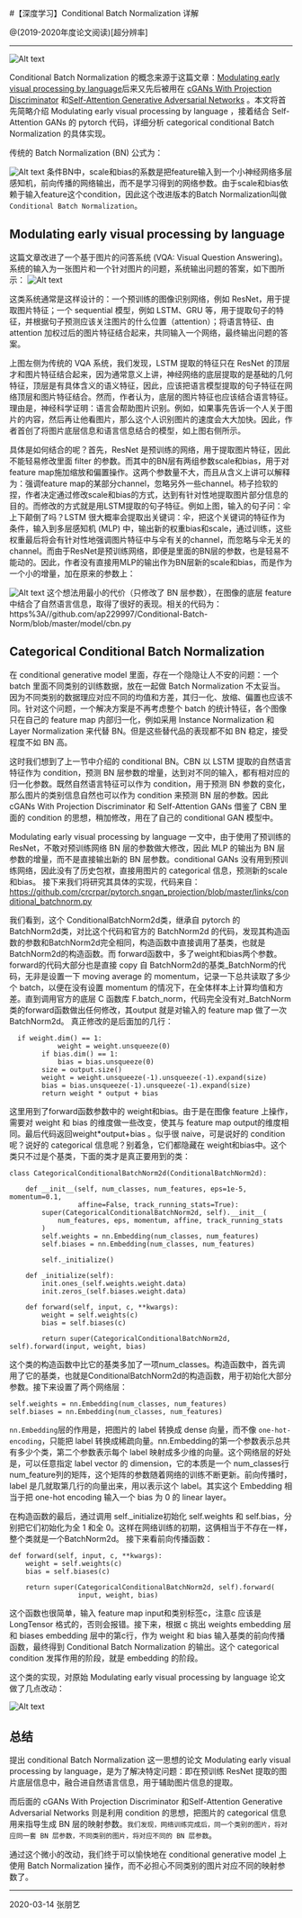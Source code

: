 #【深度学习】Conditional Batch Normalization 详解

@(2019-2020年度论文阅读)[超分辨率]

-----------
![Alt text](/img/20200314/1569582434919.png)

Conditional Batch Normalization 的概念来源于这篇文章：[Modulating early visual processing by language](https://papers.nips.cc/paper/7237-modulating-early-visual-processing-by-language.pdf)后来又先后被用在 [cGANs With Projection Discriminator](https://arxiv.org/pdf/1802.05637.pdf) 和[Self-Attention Generative Adversarial Networks](https://arxiv.org/pdf/1805.08318.pdf) 。本文将首先简略介绍 Modulating early visual processing by language ，接着结合 Self-Attention GANs 的 pytorch 代码，详细分析 categorical conditional Batch Normalization 的具体实现。

传统的 Batch Normalization (BN) 公式为：

![Alt text](/img/20200314/1569582585154.png)
条件BN中，scale和bias的系数是把feature输入到一个小神经网络多层感知机，前向传播的网络输出，而不是学习得到的网络参数。由于scale和bias依赖于输入feature这个condition，因此这个改进版本的Batch Normalization叫做`Conditional Batch Normalization`。

## Modulating early visual processing by language
这篇文章改进了一个基于图片的问答系统 (VQA: Visual Question Answering)。系统的输入为一张图片和一个针对图片的问题，系统输出问题的答案，如下图所示：
![Alt text](/img/20200314/1569582434919.png)

这类系统通常是这样设计的：一个预训练的图像识别网络，例如 ResNet，用于提取图片特征；一个 sequential 模型，例如 LSTM、GRU 等，用于提取句子的特征，并根据句子预测应该关注图片的什么位置（attention）；将语言特征、由 attention 加权过后的图片特征结合起来，共同输入一个网络，最终输出问题的答案。

上图左侧为传统的 VQA 系统，我们发现，LSTM 提取的特征只在 ResNet 的顶层才和图片特征结合起来，因为通常意义上讲，神经网络的底层提取的是基础的几何特征，顶层是有具体含义的语义特征，因此，应该把语言模型提取的句子特征在网络顶层和图片特征结合。然而，作者认为，底层的图片特征也应该结合语言特征。理由是，神经科学证明：语言会帮助图片识别。例如，如果事先告诉一个人关于图片的内容，然后再让他看图片，那么这个人识别图片的速度会大大加快。因此，作者首创了将图片底层信息和语言信息结合的模型，如上图右侧所示。


具体是如何结合的呢？首先，ResNet 是预训练的网络，用于提取图片特征，因此不能轻易修改里面 filter 的参数。而其中的BN层有两组参数scale和bias，用于对feature map施加缩放和偏置操作。这两个参数量不大，而且从含义上讲可以解释为：强调feature map的某部分channel，忽略另外一些channel。柿子捡软的捏，作者决定通过修改scale和bias的方式，达到有针对性地提取图片部分信息的目的。而修改的方式就是用LSTM提取的句子特征。例如上图，输入的句子问：伞上下颠倒了吗？LSTM 很大概率会提取出关键词：伞，把这个关键词的特征作为条件，输入到多层感知机 (MLP) 中，输出新的权重bias和scale，通过训练，这些权重最后将会有针对性地强调图片特征中与伞有关的channel，而忽略与伞无关的channel。而由于ResNet是预训练网络，即便是里面的BN层的参数，也是轻易不能动的。因此，作者没有直接用MLP的输出作为BN层新的scale和bias，而是作为一个小的增量，加在原来的参数上：


![Alt text](/img/20200314/1569583144266.png)
这个想法用最小的代价（只修改了 BN 层参数），在图像的底层 feature 中结合了自然语言信息，取得了很好的表现。相关的代码为：https%3A//github.com/ap229997/Conditional-Batch-Norm/blob/master/model/cbn.py

## Categorical Conditional Batch Normalization

在 conditional generative model 里面，存在一个隐隐让人不安的问题：一个 batch 里面不同类别的训练数据，放在一起做 Batch Normalization 不太妥当。因为不同类别的数据理应对应不同的均值和方差，其归一化、放缩、偏置也应该不同。针对这个问题，一个解决方案是不再考虑整个 batch 的统计特征，各个图像只在自己的 feature map 内部归一化，例如采用 Instance Normalization 和 Layer Normalization 来代替 BN。但是这些替代品的表现都不如 BN 稳定，接受程度不如 BN 高。

这时我们想到了上一节中介绍的 conditional BN。CBN 以 LSTM 提取的自然语言特征作为 condition，预测 BN 层参数的增量，达到对不同的输入，都有相对应的归一化参数。既然自然语言特征可以作为 condition，用于预测 BN 参数的变化，那么图片的类别信息自然也可以作为 condition 来预测 BN 层的参数。因此 cGANs With Projection Discriminator 和 Self-Attention GANs 借鉴了 CBN 里面的 condition 的思想，稍加修改，用在了自己的 conditional GAN 模型中。

Modulating early visual processing by language 一文中，由于使用了预训练的 ResNet，不敢对预训练网络 BN 层的参数做大修改，因此 MLP 的输出为 BN 层参数的增量，而不是直接输出新的 BN 层参数。conditional GANs 没有用到预训练网络，因此没有了历史包袱，直接用图片的 categorical 信息，预测新的scale和bias。
接下来我们将研究其具体的实现，代码来自：https://github.com/crcrpar/pytorch.sngan_projection/blob/master/links/conditional_batchnorm.py

我们看到，这个 ConditionalBatchNorm2d类，继承自 pytorch 的 BatchNorm2d类，对比这个代码和官方的 BatchNorm2d 的代码，发现其构造函数的参数和BatchNorm2d完全相同，构造函数中直接调用了基类，也就是BatchNorm2d的构造函数。而 forward函数中，多了weight和bias两个参数。forward的代码大部分也是直接 copy 自 BatchNorm2d的基类_BatchNorm的代码，无非是设置一下 moving average 的 momentum，记录一下总共读取了多少个 batch，以便在没有设置 momentum 的情况下，在全体样本上计算均值和方差。直到调用官方的底层 C 函数库 F.batch_norm，代码完全没有对_BatchNorm类的forward函数做出任何修改，其output 就是对输入的 feature map 做了一次 BatchNorm2d。 真正修改的是后面加的几行：

	  if weight.dim() == 1:
	            weight = weight.unsqueeze(0)
	        if bias.dim() == 1:
	            bias = bias.unsqueeze(0)
	        size = output.size()
	        weight = weight.unsqueeze(-1).unsqueeze(-1).expand(size)
	        bias = bias.unsqueeze(-1).unsqueeze(-1).expand(size)
	        return weight * output + bias 

这里用到了forward函数参数中的 weight和bias。由于是在图像 feature 上操作，需要对 weight 和 bias 的维度做一些改变，使其与 feature map output的维度相同。最后代码返回weight*output+bias 。似乎很 naive，可是说好的 condition 呢？说好的 categorical 信息呢？别着急，它们都隐藏在 weight和bias中。这个类只不过是个基类，下面的类才是真正要用到的类：

```
class CategoricalConditionalBatchNorm2d(ConditionalBatchNorm2d):

    def __init__(self, num_classes, num_features, eps=1e-5, momentum=0.1,
                 affine=False, track_running_stats=True):
        super(CategoricalConditionalBatchNorm2d, self).__init__(
            num_features, eps, momentum, affine, track_running_stats
        )
        self.weights = nn.Embedding(num_classes, num_features)
        self.biases = nn.Embedding(num_classes, num_features)

        self._initialize()

    def _initialize(self):
        init.ones_(self.weights.weight.data)
        init.zeros_(self.biases.weight.data)

    def forward(self, input, c, **kwargs):
        weight = self.weights(c)
        bias = self.biases(c)

        return super(CategoricalConditionalBatchNorm2d, self).forward(input, weight, bias)
```
这个类的构造函数中比它的基类多加了一项num_classes。构造函数中，首先调用了它的基类，也就是ConditionalBatchNorm2d的构造函数，用于初始化大部分参数。接下来设置了两个网络层：

	self.weights = nn.Embedding(num_classes, num_features)
    self.biases = nn.Embedding(num_classes, num_features)

`nn.Embedding`层的作用是，把图片的 label 转换成 dense 向量，而不像 `one-hot-encoding`，只能把 label 转换成稀疏向量。nn.Embedding的第一个参数表示总共有多少个类，第二个参数表示每个 label 映射成多少维的向量。这个网络层的好处是，可以任意指定 label vector 的 dimension，它的本质是一个 num_classes行num_feature列的矩阵，这个矩阵的参数随着网络的训练不断更新。前向传播时，label 是几就取第几行的向量出来，用以表示这个 label。其实这个 Embedding 相当于把 one-hot encoding 输入一个 bias 为 0 的 linear layer。

在构造函数的最后，通过调用 self._initialize初始化 self.weights 和 self.bias，分别把它们初始化为全 1 和全 0。这样在网络训练的初期，这俩相当于不存在一样，整个类就是一个BatchNorm2d。
接下来看前向传播函数： 

```
def forward(self, input, c, **kwargs):
    weight = self.weights(c)
    bias = self.biases(c)

    return super(CategoricalConditionalBatchNorm2d, self).forward(
                 input, weight, bias)
```

这个函数也很简单，输入 feature map input和类别标签c，注意c 应该是 LongTensor 格式的，否则会报错。接下来，根据 c 挑出 weights embedding 层和 biases embedding 层中的第c行，作为 weight 和 bias 输入基类的前向传播函数，最终得到 Conditional Batch Normalization 的输出。这个 categorical condition 发挥作用的阶段，就是 embedding 的阶段。

这个类的实现，对原始 Modulating early visual processing by language 论文做了几点改动：

![Alt text](/img/20200314/1569584148787.png)


## 总结
提出 conditional Batch Normalization 这一思想的论文 Modulating early visual processing by language，是为了解决特定问题：即在预训练 ResNet 提取的图片底层信息中，融合进自然语言信息，用于辅助图片信息的提取。

而后面的 cGANs With Projection Discriminator 和Self-Attention Generative Adversarial Networks 则是利用 condition 的思想，把图片的 categorical 信息用来指导生成 BN 层的映射参数。`我们发现，网络训练完成后，同一个类别的图片，将对应同一套 BN 层参数，不同类别的图片，将对应不同的 BN 层参数`。

通过这个微小的改动，我们终于可以愉快地在 conditional generative model 上使用 Batch Normalization 操作，而不必担心不同类别的图片对应不同的映射参数了。

----
2020-03-14 张朋艺